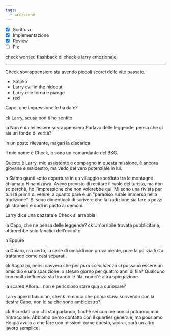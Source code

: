 ```yaml
---
tags:
  - arc/scene
---
```

- [x] Scrittura
- [x] Implementazione
- [x] Review
- [ ] Fix

check worried
flashback di check e larry emozionale


---
Check sovrappensiero sta avendo piccoli scorci delle vite passate.
- Satoko
- Larry evil in the hideout
- Larry che torna e piange
- red


Capo, che impressione le ha dato?

ck 
Larry, scusa non ti ho sentito

la
Non è da lei essere sovrappensiero
Parlavo delle leggende, pensa che ci sia un fondo di verità?

in un posto rilevante, magari la discarica

Il mio nome è Check, e sono un comandante del BKG.

Questo è Larry, mio assistente e compagno in questa missione, è ancora giovane e maldestro, ma vedo del vero potenziale in lui.

n
Siamo giunti sotto copertura in un villaggio sperduto tra le montagne chiamato Hinamizawa. 
Avevo previsto di recitare il ruolo del turista, ma non so perchè, ho l'impressione che non volerebbe qui.
Mi sono una rivista per turisti prima di venire, a quanto pare è un "paradiso rurale immerso nella tradizione".
Si sono dimenticati di scrivere che la tradizione sia fare a pezzi gli stranieri e darli in pasto ai demoni.

Larry dice una cazzata e Check si arrabbia



la
Capo, che ne pensa delle leggende?
ck
Un'orribile trovata pubblicitaria, attirerebbe solo fanatici dell'occulto.

n
Eppure 

la
Chiaro, ma certo, la serie di omicidi non prova niente, pure la polizia li sta trattando come casi separati.

ck
Ragazzo, pensi davvero che per *pura coincidenza* ci possano essere un omicidio e una sparizione lo stesso giorno per quattro anni di fila?
Qualcuno con molta influenza sta tirando le fila, non c'è altra spiegazione.

la scared
Allora... non è pericoloso stare qua a curiosare?

Larry apre il taccuino, check remarca che prima stava scrivendo con la destra
Capo, non lo sa che sono ambidestro?

ck
Ricordati con chi stai parlando, finchè sei con me non ci potranno mai rintracciare.
Abbiamo perso contatto con il quartier generale, ma possiamo 
Ho già avuto a che fare con missioni come questa, vedrai, sarà un altro lavoro semplice.


